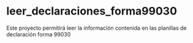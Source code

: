 # leer_declaraciones_forma99030
Este proyecto permitirá leer la información contenida en las planillas de declaración forma 99030

